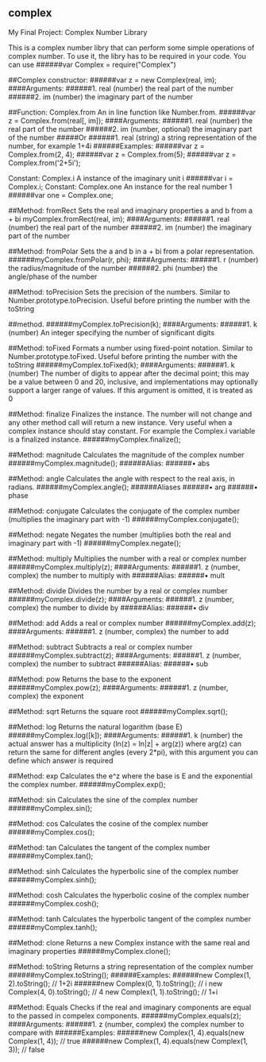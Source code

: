 ## complex
My Final Project: Complex Number Library

This is a complex number libry that can perform some simple operations of complex number.
To use it, the libry has to be required in your code. You can use
######var Complex = require("Complex")

##Complex constructor:
######var z = new Complex(real, im);
####Arguments:
######1.	real (number) the real part of the number
######2.	im (number) the imaginary part of the number

##Function: Complex.from
An in line function like Number.from.
######var z = Complex.from(real[, im]);
####Arguments:
######1.	real (number) the real part of the number
######2.	im (number, optional) the imaginary part of the number
#####Or
######1.	real (string) a string representation of the number, for example 1+4i
######Examples:
######var z = Complex.from(2, 4);
######var z = Complex.from(5);
######var z = Complex.from('2+5i');

Constant: Complex.i
A instance of the imaginary unit i
######var i = Complex.i;
Constant: Complex.one
An instance for the real number 1
######var one = Complex.one;

##Method: fromRect
Sets the real and imaginary properties a and b from a + bi
myComplex.fromRect(real, im);
####Arguments:
######1.	real (number) the real part of the number
######2.	im (number) the imaginary part of the number

##Method: fromPolar
Sets the a and b in a + bi from a polar representation.
######myComplex.fromPolar(r, phi);
####Arguments:
######1.	r (number) the radius/magnitude of the number
######2.	phi (number) the angle/phase of the number

##Method: toPrecision
Sets the precision of the numbers. Similar to Number.prototype.toPrecision. Useful before printing the number with the toString 

##method.
######myComplex.toPrecision(k);
####Arguments:
######1.	k (number) An integer specifying the number of significant digits

##Method: toFixed
Formats a number using fixed-point notation. Similar to Number.prototype.toFixed. Useful before printing the number with the toString 
######myComplex.toFixed(k);
####Arguments:
######1.	k (number) The number of digits to appear after the decimal point; this may be a value between 0 and 20, inclusive, and implementations may optionally support a larger range of values. If this argument is omitted, it is treated as 0

##Method: finalize
Finalizes the instance. The number will not change and any other method call will return a new instance. Very useful when a complex instance should stay constant. For example the Complex.i variable is a finalized instance.
######myComplex.finalize();

##Method: magnitude
Calculates the magnitude of the complex number
######myComplex.magnitude();
######Alias:
######•	abs

##Method: angle
Calculates the angle with respect to the real axis, in radians.
######myComplex.angle();
######Aliases
######•	arg
######•	phase

##Method: conjugate
Calculates the conjugate of the complex number (multiplies the imaginary part with -1)
######myComplex.conjugate();

##Method: negate
Negates the number (multiplies both the real and imaginary part with -1)
######myComplex.negate();

##Method: multiply
Multiplies the number with a real or complex number
######myComplex.multiply(z);
####Arguments:
######1.	z (number, complex) the number to multiply with
######Alias:
######•	mult

##Method: divide
Divides the number by a real or complex number
######myComplex.divide(z);
####Arguments:
######1.	z (number, complex) the number to divide by
######Alias:
######•	div

##Method: add
Adds a real or complex number
######myComplex.add(z);
####Arguments:
######1.	z (number, complex) the number to add

##Method: subtract
Subtracts a real or complex number
######myComplex.subtract(z);
####Arguments:
######1.	z (number, complex) the number to subtract
######Alias:
######•	sub

##Method: pow
Returns the base to the exponent
######myComplex.pow(z);
####Arguments:
######1.	z (number, complex) the exponent

##Method: sqrt
Returns the square root
######myComplex.sqrt();

##Method: log
Returns the natural logarithm (base E)
######myComplex.log([k]);
####Arguments:
######1.	k (number) the actual answer has a multiplicity (ln(z) = ln|z| + arg(z)) where arg(z) can return the same for different angles (every 2*pi), with this argument you can define which answer is required

##Method: exp
Calculates the e^z where the base is E and the exponential the complex number.
######myComplex.exp();

##Method: sin
Calculates the sine of the complex number
######myComplex.sin();

##Method: cos
Calculates the cosine of the complex number
######myComplex.cos();

##Method: tan
Calculates the tangent of the complex number
######myComplex.tan();

##Method: sinh
Calculates the hyperbolic sine of the complex number
######myComplex.sinh();

##Method: cosh
Calculates the hyperbolic cosine of the complex number
######myComplex.cosh();

##Method: tanh
Calculates the hyperbolic tangent of the complex number
######myComplex.tanh();

##Method: clone
Returns a new Complex instance with the same real and imaginary properties
######myComplex.clone();

##Method: toString
Returns a string representation of the complex number
######myComplex.toString();
######Examples:
######new Complex(1, 2).toString(); // 1+2i
######new Complex(0, 1).toString(); // i
new Complex(4, 0).toString(); // 4
new Complex(1, 1).toString(); // 1+i

##Method: Equals
Checks if the real and imaginary components are equal to the passed in compelex components.
######myComplex.equals(z);
####Arguments:
######1.	z (number, complex) the complex number to compare with
######Examples:
######new Complex(1, 4).equals(new Complex(1, 4)); // true
######new Complex(1, 4).equals(new Complex(1, 3)); // false


